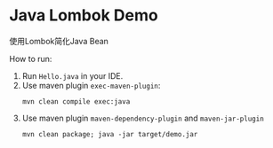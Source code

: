Java Lombok Demo
=====================

使用Lombok简化Java Bean

How to run:

1. Run `Hello.java` in your IDE.
2. Use maven plugin `exec-maven-plugin`:
   ```
   mvn clean compile exec:java
   ```
3. Use maven plugin `maven-dependency-plugin` and `maven-jar-plugin`
   ```
   mvn clean package; java -jar target/demo.jar
   ```